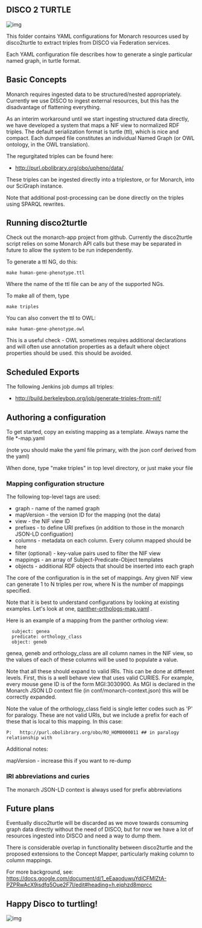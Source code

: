 ## DISCO 2 TURTLE

![img](http://fc01.deviantart.net/fs71/f/2012/052/e/7/disco_turtle_by_kiatonasy-d4qk6ab.jpg)

This folder contains YAML configurations for Monarch resources used by
disco2turtle to extract triples from DISCO via Federation services.

Each YAML configuration file describes how to generate a single
particular named graph, in turtle format.

## Basic Concepts

Monarch requires ingested data to be structured/nested
appropriately. Currently we use DISCO to ingest external resources,
but this has the disadvantage of flattening everything.

As an interim workaround until we start ingesting structured data
directly, we have developed a system that maps a NIF view to
normalized RDF triples. The default serialization format is turtle
(ttl), which is nice and compact. Each dumped file constitutes an
individual Named Graph (or OWL ontology, in the OWL translation).

The regurgitated triples can be found here:

 * http://purl.obolibrary.org/obo/upheno/data/

These triples can be ingested directly into a triplestore, or for
Monarch, into our SciGraph instance.

Note that additional post-processing can be done directly on the
triples using SPARQL rewrites.

## Running disco2turtle

Check out the monarch-app project from github. Currently the
disco2turtle script relies on some Monarch API calls but these may be
separated in future to allow the system to be run independently.

To generate a ttl NG, do this:

    make human-gene-phenotype.ttl

Where the name of the ttl file can be any of the supported NGs.

To make all of them, type

    make triples

You can also convert the ttl to OWL:

    make human-gene-phenotype.owl

This is a useful check - OWL sometimes requires additional
declarations and will often use annotation properties as a default
where object properties should be used. this should be avoided.

## Scheduled Exports

The following Jenkins job dumps all triples:

 * http://build.berkeleybop.org/job/generate-triples-from-nif/

## Authoring a configuration

To get started, copy an existing mapping as a template. Always name
the file *-map.yaml

(note you should make the yaml file primary, with the json conf
derived from the yaml)

When done, type "make triples" in top level directory, or just make
your file

### Mapping configuration structure


The following top-level tags are used:

 * graph - name of the named graph
 * mapVersion - the version ID for the mapping (not the data)
 * view - the NIF view ID
 * prefixes - to define URI prefixes (in addition to those in the monarch JSON-LD configuation)
 * columns - metadata on each column. Every column mapped should be here
 * filter (optional) - key-value pairs used to filter the NIF view
 * mappings - an array of Subject-Predicate-Object templates
 * objects - additional RDF objects that should be inserted into each graph

The core of the configuration is in the set of mappings. Any given NIF
view can generate 1 to N triples per row, where N is the number of
mappings specified.

Note that it is best to understand configurations by looking at
existing examples. Let's look at one,
[panther-orthologs-map.yaml](panther-orthologs-map.yaml) .


Here is an example of a mapping from the panther ortholog view:

      subject: genea
      predicate: orthology_class
      object: geneb

genea, geneb and orthology_class are all column names in the NIF view,
so the values of each of these columns will be used to populate a value.

Note that all these should expand to valid IRIs. This can be done at
different levels. First, this is a well behave view that uses valid
CURIES. For example, every mouse gene ID is of the form
MGI:3030900. As MGI is declared in the Monarch JSON LD context file
(in conf/monarch-context.json) this will be correctly expanded.

Note the value of the orthology_class field is single letter codes
such as 'P' for paralogy. These are not valid URIs, but we include a
prefix for each of these that is local to this mapping. In this case:

    P:   http://purl.obolibrary.org/obo/RO_HOM0000011 ## in paralogy relationship with

Additional notes:

mapVersion - increase this if you want to re-dump

### IRI abbreviations and curies

The monarch JSON-LD context is always used for prefix abbreviations


## Future plans

Eventually disco2turtle will be discarded as we move towards consuming
graph data directly without the need of DISCO, but for now we have a
lot of resources ingested into DISCO and need a way to dump them.

There is considerable overlap in functionality between disco2turtle
and the proposed extensions to the Concept Mapper, particularly making
column to column mappings.

For more background, see:
https://docs.google.com/document/d/1_eEaaoduwuYdiCFMlZtA-PZPRwAcX9isdfq5Oue2F7I/edit#heading=h.ejqhzd8mprcc

## Happy Disco to turtling!

![img](http://www.crestschools.com/wp-content/uploads/2011/08/disco-turtle-sm.jpg)
